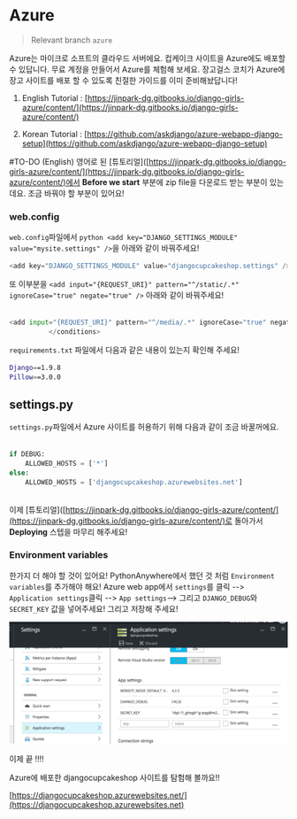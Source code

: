 # Azure
> Relevant branch `azure`

Azure는 마이크로 소프트의 클라우드 서버에요. 컵케이크 사이트을 Azure에도 배포할수 있답니다. 무료 계정을 만들어서 Azure를 체험해 보세요. 장고걸스 코치가 Azure에 장고 사이트를 배포 할 수 있도록 친절한 가이드를 이미 준비해놨답니다!

1. English Tutorial : [https://jinpark-dg.gitbooks.io/django-girls-azure/content/](https://jinpark-dg.gitbooks.io/django-girls-azure/content/)

1. Korean Tutorial : [https://github.com/askdjango/azure-webapp-django-setup](https://github.com/askdjango/azure-webapp-django-setup)


#TO-DO (English)
영어로 된 [튜토리얼]([https://jinpark-dg.gitbooks.io/django-girls-azure/content/](https://jinpark-dg.gitbooks.io/django-girls-azure/content/)에서 **Before we start** 부분에 zip file을 다운로드 받는 부분이 있는데요. 조금 바꿔야 할 부분이 있어요! 

### web.config
`web.config`파일에서 `python <add key="DJANGO_SETTINGS_MODULE" value="mysite.settings" />`을 아래와 같이 바꿔주세요!

```python
<add key="DJANGO_SETTINGS_MODULE" value="djangocupcakeshop.settings" />
```

또 이부분을  `<add input="{REQUEST_URI}" pattern="^/static/.*" ignoreCase="true" negate="true" />` 아래와 같이 바꿔주세요!

```python

<add input="{REQUEST_URI}" pattern="^/media/.*" ignoreCase="true" negate="true" />
          </conditions>
```

`requirements.txt` 파일에서 다음과 같은 내용이 있는지 확인해 주세요!

```bash
Django==1.9.8
Pillow==3.0.0

```

## settings.py

`settings.py`파일에서 Azure 사이트를 허용하기 위해 다음과 같이 조금 바꿀꺼에요.

```python

if DEBUG:
    ALLOWED_HOSTS = ['*']
else:
    ALLOWED_HOSTS = ['djangocupcakeshop.azurewebsites.net']
    
```

이제 [튜토리얼]([https://jinpark-dg.gitbooks.io/django-girls-azure/content/](https://jinpark-dg.gitbooks.io/django-girls-azure/content/)로 돌아가서 **Deploying** 스텝을 마무리 해주세요!


### Environment variables
한가지 더 해야 할 것이 있어요! PythonAnywhere에서 했던 것 처럼 `Environment variables`를 추가해야 해요! Azure web app에서 `settings`를 클릭 --> `Application settings`클릭 --> `App settings`--> 그리고 `DJANGO_DEBUG`와 `SECRET_KEY` 값을 넣어주세요! 그리고 저장해 주세요! 

![](azure_app_settings.png)

이제 끝 !!!!

Azure에 배포한 djangocupcakeshop 사이트를  탐험해 볼까요!!

[https://djangocupcakeshop.azurewebsites.net/](https://djangocupcakeshop.azurewebsites.net)
